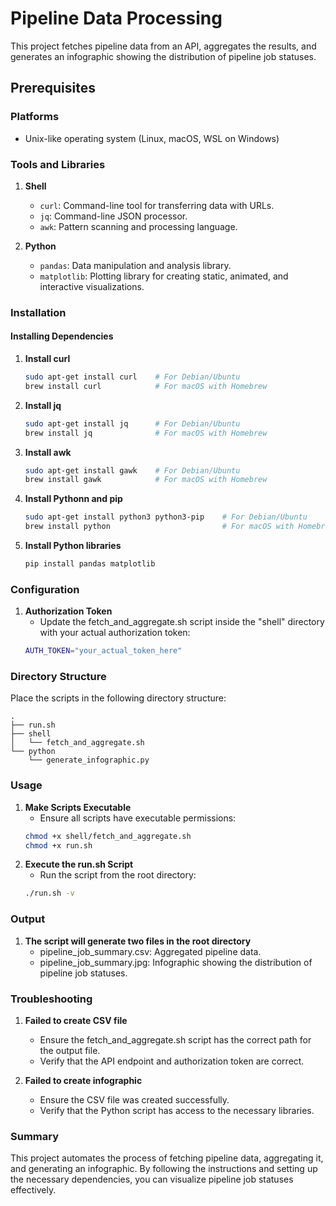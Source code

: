 # Pipeline Data Processing

This project fetches pipeline data from an API, aggregates the results, and generates an infographic showing the distribution of pipeline job statuses.

## Prerequisites

### Platforms

- Unix-like operating system (Linux, macOS, WSL on Windows)

### Tools and Libraries

1. **Shell**
    - `curl`: Command-line tool for transferring data with URLs.
    - `jq`: Command-line JSON processor.
    - `awk`: Pattern scanning and processing language.

2. **Python**
    - `pandas`: Data manipulation and analysis library.
    - `matplotlib`: Plotting library for creating static, animated, and interactive visualizations.

### Installation

#### Installing Dependencies

1. **Install curl**
   ```bash
   sudo apt-get install curl    # For Debian/Ubuntu
   brew install curl            # For macOS with Homebrew

2. **Install jq**
    ```bash
    sudo apt-get install jq      # For Debian/Ubuntu
    brew install jq              # For macOS with Homebrew

3. **Install awk**
    ```bash
    sudo apt-get install gawk    # For Debian/Ubuntu
    brew install gawk            # For macOS with Homebrew

4. **Install Pythonn and pip**
    ```bash
    sudo apt-get install python3 python3-pip    # For Debian/Ubuntu
    brew install python                         # For macOS with Homebrew

5. **Install Python libraries**
    ```bash
    pip install pandas matplotlib

### Configuration

1. **Authorization Token**
    - Update the fetch_and_aggregate.sh script inside the "shell" directory with your actual authorization token:
    ```bash
    AUTH_TOKEN="your_actual_token_here"

### Directory Structure

Place the scripts in the following directory structure:

    .
    ├── run.sh
    ├── shell
    │   └── fetch_and_aggregate.sh
    └── python
        └── generate_infographic.py

### Usage

1. **Make Scripts Executable**
    - Ensure all scripts have executable permissions:
    ```bash
    chmod +x shell/fetch_and_aggregate.sh
    chmod +x run.sh

2. **Execute the run.sh Script**
    - Run the script from the root directory:
    ```bash
    ./run.sh -v

### Output

1. **The script will generate two files in the root directory**
    - pipeline_job_summary.csv: Aggregated pipeline data.
    - pipeline_job_summary.jpg: Infographic showing the distribution of pipeline job statuses.

### Troubleshooting

1. **Failed to create CSV file**
    - Ensure the fetch_and_aggregate.sh script has the correct path for the output file.
    - Verify that the API endpoint and authorization token are correct.

2. **Failed to create infographic**
    - Ensure the CSV file was created successfully.
    - Verify that the Python script has access to the necessary libraries.

### Summary

This project automates the process of fetching pipeline data, aggregating it, and generating an infographic. By following the instructions and setting up the necessary dependencies, you can visualize pipeline job statuses effectively.